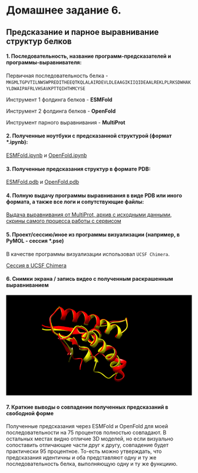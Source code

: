 # Домашнее задание 6.
## Предсказание и парное выравнивание структур белков

#### 1. Последовательность, название программ-предсказателей и программы-выравнивателя:

Первичная последовательность белка - ```MKGMLTGPVTILNWSWPREDITHEEQTKQLALAIRDEVLDLEAAGIKIIQIDEAALREKLPLRKSDWHAKYLDWAIPAFRLVHSAVKPTTQIHTHMCYSE```

Инструмент 1 фолдинга белков - **ESMFold**

Инструмент 2 фолдинга белков - **OpenFold**

Инструмент парного выравнивания - **MultiProt**

#### 2. Полученные ноутбуки с предсказанной структурой (формат *.ipynb):

[ESMFold.ipynb](/ESMFold.ipynb) и [OpenFold.ipynb](/OpenFold.ipynb)

#### 3. Полученные предсказания структур в формате PDB:

[ESMFold.pdb](/ESMFold_result/ptm0.747_r3_default.pdb) и [OpenFold.pdb](/OpenFold_result/best_xxx.pdb)

#### 4. Полную выдачу программы выравнивания в виде PDB или иного формата, а также все логи и сопутствующие файлы:
[Выдача выравнивания от MultiProt, архив с исходными данными, скрины самого процесса работы с сервисом](/Alignment_result)

#### 5. Проект/сессию/иное из программы визуализации (например, в PyMOL - сессия *.pse)

В качестве программы визуализации использовал ```UCSF Chimera```.

[Сессия в UCSF Chimera](/session.py)

#### 6. Снимки экрана / запись видео с полученным раскрашенным выравниванием

![Изображение полученного раскрашенного выравнивания](/image.png)

#### 7. Краткие выводы о совпадении полученных предсказаний в свободной форме

Полученные предсказания через ESMFold и OpenFold для моей последовательности на 75 процентов полностью совпадают. В остальных местах видно отличие 3D моделей, но если визуально сопоставить отличающие части друг к другу, совпадение будет практически 95 процентное. То-есть можно утверждать, что предсказания идентичны и оба представляют одну и ту же последовательность белка, выполняющую одну и ту же функциию.
